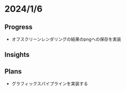 # 2024/1/6

## Progress

- オフスクリーンレンダリングの結果のpngへの保存を実装

## Insights

## Plans

- グラフィックスパイプラインを実装する
